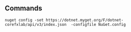 ## Commands

```
nuget config -set https://dotnet.myget.org/F/dotnet-corefxlab/api/v3/index.json  -configfile NuGet.config
```
